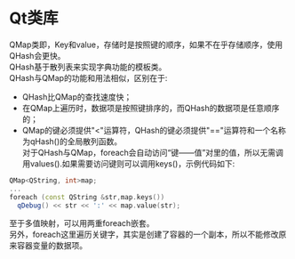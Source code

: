 # Qt类库
QMap类即，Key和value，存储时是按照键的顺序，如果不在乎存储顺序，使用QHash会更快。  
QHash基于散列表来实现字典功能的模板类。  
QHash与QMap的功能和用法相似，区别在于:
- QHash比QMap的查找速度快；
- 在QMap上遍历时，数据项是按照键排序的，而QHash的数据项是任意顺序的；
- QMap的键必须提供"<"运算符，QHash的键必须提供"=="运算符和一个名称为qHash()的全局散列函数。  
对于QHash与QMap，foreach会自动访问“键——值”对里的值，所以无需调用values().如果需要访问键则可以调用keys()，示例代码如下:
```cpp
QMap<QString, int>map;
...
foreach (const QString &str,map.keys())
  qDebug() << str << ':' << map.value(str);
```
至于多值映射，可以用两重foreach嵌套。  
另外，foreach这里遍历关键字，其实是创建了容器的一个副本，所以不能修改原来容器变量的数据项。  
